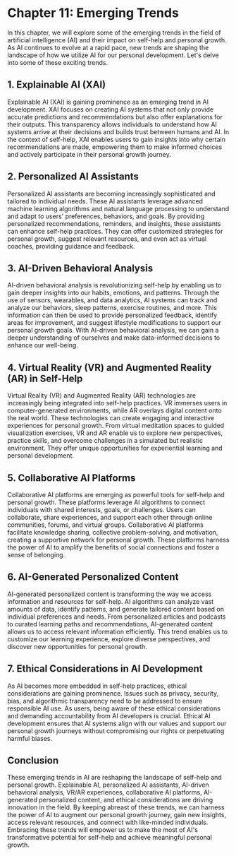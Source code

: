 Chapter 11: Emerging Trends
===========================

In this chapter, we will explore some of the emerging trends in the field of artificial intelligence (AI) and their impact on self-help and personal growth. As AI continues to evolve at a rapid pace, new trends are shaping the landscape of how we utilize AI for our personal development. Let's delve into some of these exciting trends.

**1. Explainable AI (XAI)**
---------------------------

Explainable AI (XAI) is gaining prominence as an emerging trend in AI development. XAI focuses on creating AI systems that not only provide accurate predictions and recommendations but also offer explanations for their outputs. This transparency allows individuals to understand how AI systems arrive at their decisions and builds trust between humans and AI. In the context of self-help, XAI enables users to gain insights into why certain recommendations are made, empowering them to make informed choices and actively participate in their personal growth journey.

**2. Personalized AI Assistants**
---------------------------------

Personalized AI assistants are becoming increasingly sophisticated and tailored to individual needs. These AI assistants leverage advanced machine learning algorithms and natural language processing to understand and adapt to users' preferences, behaviors, and goals. By providing personalized recommendations, reminders, and insights, these assistants can enhance self-help practices. They can offer customized strategies for personal growth, suggest relevant resources, and even act as virtual coaches, providing guidance and feedback.

**3. AI-Driven Behavioral Analysis**
------------------------------------

AI-driven behavioral analysis is revolutionizing self-help by enabling us to gain deeper insights into our habits, emotions, and patterns. Through the use of sensors, wearables, and data analytics, AI systems can track and analyze our behaviors, sleep patterns, exercise routines, and more. This information can then be used to provide personalized feedback, identify areas for improvement, and suggest lifestyle modifications to support our personal growth goals. With AI-driven behavioral analysis, we can gain a deeper understanding of ourselves and make data-informed decisions to enhance our well-being.

**4. Virtual Reality (VR) and Augmented Reality (AR) in Self-Help**
-------------------------------------------------------------------

Virtual Reality (VR) and Augmented Reality (AR) technologies are increasingly being integrated into self-help practices. VR immerses users in computer-generated environments, while AR overlays digital content onto the real world. These technologies can create engaging and interactive experiences for personal growth. From virtual meditation spaces to guided visualization exercises, VR and AR enable us to explore new perspectives, practice skills, and overcome challenges in a simulated but realistic environment. They offer unique opportunities for experiential learning and personal development.

**5. Collaborative AI Platforms**
---------------------------------

Collaborative AI platforms are emerging as powerful tools for self-help and personal growth. These platforms leverage AI algorithms to connect individuals with shared interests, goals, or challenges. Users can collaborate, share experiences, and support each other through online communities, forums, and virtual groups. Collaborative AI platforms facilitate knowledge sharing, collective problem-solving, and motivation, creating a supportive network for personal growth. These platforms harness the power of AI to amplify the benefits of social connections and foster a sense of belonging.

**6. AI-Generated Personalized Content**
----------------------------------------

AI-generated personalized content is transforming the way we access information and resources for self-help. AI algorithms can analyze vast amounts of data, identify patterns, and generate tailored content based on individual preferences and needs. From personalized articles and podcasts to curated learning paths and recommendations, AI-generated content allows us to access relevant information efficiently. This trend enables us to customize our learning experience, explore diverse perspectives, and discover new opportunities for personal growth.

**7. Ethical Considerations in AI Development**
-----------------------------------------------

As AI becomes more embedded in self-help practices, ethical considerations are gaining prominence. Issues such as privacy, security, bias, and algorithmic transparency need to be addressed to ensure responsible AI use. As users, being aware of these ethical considerations and demanding accountability from AI developers is crucial. Ethical AI development ensures that AI systems align with our values and support our personal growth journeys without compromising our rights or perpetuating harmful biases.

**Conclusion**
--------------

These emerging trends in AI are reshaping the landscape of self-help and personal growth. Explainable AI, personalized AI assistants, AI-driven behavioral analysis, VR/AR experiences, collaborative AI platforms, AI-generated personalized content, and ethical considerations are driving innovation in the field. By keeping abreast of these trends, we can harness the power of AI to augment our personal growth journey, gain new insights, access relevant resources, and connect with like-minded individuals. Embracing these trends will empower us to make the most of AI's transformative potential for self-help and achieve meaningful personal growth.
